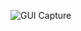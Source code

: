 
![GUI Capture](https://www.github.com/bayuabi/DE0-Nano-SOC-ADC-UART/GUI-Capture.png "GUI Capture")
